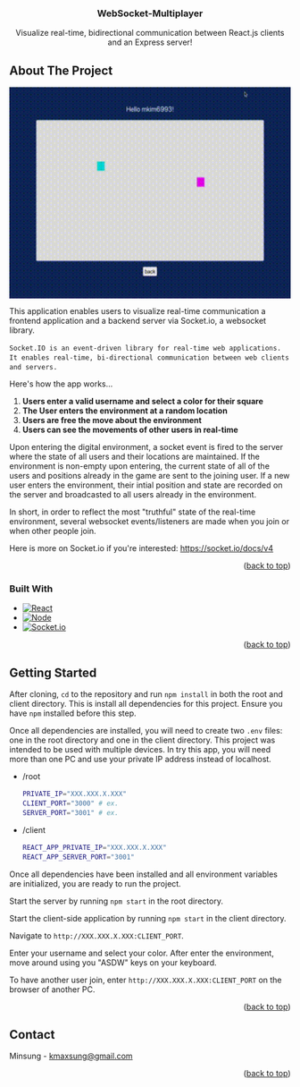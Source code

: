 <div align="center">
<h3 align="center">WebSocket-Multiplayer</h3>

  <p align="center">
    Visualize real-time, bidirectional communication between React.js clients and an Express server!
    <br />
  </p>
</div>

<!-- ABOUT THE PROJECT -->
## About The Project

<div style="display: flex; justify-content: center;">
  <img src="client/public/output.gif" alt="Product Name Screen Shot" width="100%">
</div>

This application enables users to visualize real-time communication a frontend application and a backend server via Socket.io, a websocket library.

`Socket.IO is an event-driven library for real-time web applications. It enables real-time, bi-directional communication between web clients and servers.`

Here's how the app works...

1. <strong>Users enter a valid username and select a color for their square</strong> 
2. <strong>The User enters the environment at a random location</strong>
3. <strong>Users are free the move about the environment</strong>
4. <strong>Users can see the movements of other users in real-time</strong>

Upon entering the digital environment, a socket event is fired to the server where the state of all users and their locations are maintained.
If the environment is non-empty upon entering, the current state of all of the users and positions already in the game are sent to the joining user.
If a new user enters the environment, their intial position and state are recorded on the server and broadcasted to all users already in the environment.

In short, in order to reflect the most "truthful" state of the real-time environment, several websocket events/listeners are made when you join or when other people join.

Here is more on Socket.io if you're interested: https://socket.io/docs/v4

<p align="right">(<a href="#readme-top">back to top</a>)</p>


### Built With

* [![React][React.js]][React-url]
* [![Node][Node.js]][Node-url]
* [![Socket.io]][Socket.io-url]

<p align="right">(<a href="#readme-top">back to top</a>)</p>



<!-- GETTING STARTED -->
## Getting Started

After cloning, `cd` to the repository and run `npm install` in both the root and client directory. This is install all dependencies for this project. Ensure you have `npm` installed before this step.

Once all dependencies are installed, you will need to create two `.env` files: one in the root directory and one in the client directory.
This project was intended to be used with multiple devices. In try this app, you will need more than one PC and use your private IP address instead of localhost.
* /root
  ```sh
  PRIVATE_IP="XXX.XXX.X.XXX"
  CLIENT_PORT="3000" # ex.
  SERVER_PORT="3001" # ex.
  ```
* /client
  ```sh
  REACT_APP_PRIVATE_IP="XXX.XXX.X.XXX"
  REACT_APP_SERVER_PORT="3001"
  ```
  
Once all dependencies have been installed and all environment variables are initialized, you are ready to run the project.

Start the server by running `npm start` in the root directory.

Start the client-side application by running `npm start` in the client directory. 

Navigate to `http://XXX.XXX.X.XXX:CLIENT_PORT`.

Enter your username and select your color.
After enter the environment, move around using you "ASDW" keys on your keyboard.

To have another user join, enter `http://XXX.XXX.X.XXX:CLIENT_PORT` on the browser of another PC.

<p align="right">(<a href="#readme-top">back to top</a>)</p>

<!-- CONTACT -->
## Contact

Minsung - kmaxsung@gmail.com

<p align="right">(<a href="#readme-top">back to top</a>)</p>


<!-- MARKDOWN LINKS & IMAGES -->
[product-screenshot]: client/public/output.gif
[React.js]: https://img.shields.io/badge/React-20232A?style=for-the-badge&logo=react&logoColor=61DAFB
[React-url]: https://reactjs.org/
[Node.js]: https://img.shields.io/badge/Node.js-43853D?style=for-the-badge&logo=node.js&logoColor=white
[Node-url]: https://nodejs.org/en
[Socket.io]: https://img.shields.io/badge/Socket.io-black?style=for-the-badge&logo=socket.io&badgeColor=010101
[Socket.io-url]: https://socket.io/
[WebRTC]: https://img.shields.io/badge/WebRTC-333?logo=webrtc&logoColor=fff&style=for-the-badge
[WebRTC-url]: https://webrtc.org/
